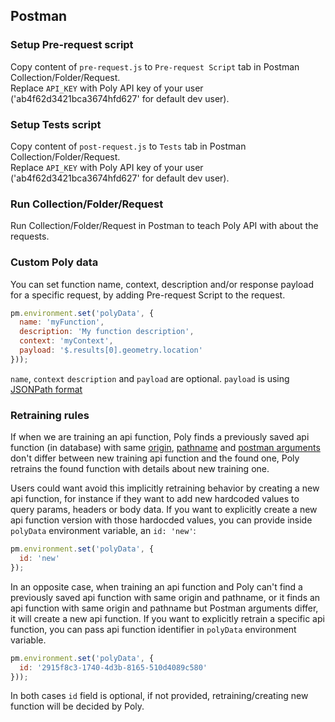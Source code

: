 ## Postman
### Setup Pre-request script
Copy content of `pre-request.js` to `Pre-request Script` tab in Postman Collection/Folder/Request.\
Replace `API_KEY` with Poly API key of your user ('ab4f62d3421bca3674hfd627' for default dev user).

### Setup Tests script
Copy content of `post-request.js` to `Tests` tab in Postman Collection/Folder/Request.\
Replace `API_KEY` with Poly API key of your user ('ab4f62d3421bca3674hfd627' for default dev user).

### Run Collection/Folder/Request
Run Collection/Folder/Request in Postman to teach Poly API with about the requests.

### Custom Poly data
You can set function name, context, description and/or response payload for a specific request, by adding Pre-request Script to the request.
```javascript
pm.environment.set('polyData', {
  name: 'myFunction',
  description: 'My function description',
  context: 'myContext',
  payload: '$.results[0].geometry.location'
}));
```
`name`, `context` `description` and `payload` are optional.
`payload` is using [JSONPath format](https://goessner.net/articles/JsonPath/index.html#e2)

### Retraining rules

If when we are training an api function, Poly finds a previously saved api function (in database) with same [origin](https://developer.mozilla.org/en-US/docs/Web/API/URL/origin), [pathname](https://developer.mozilla.org/en-US/docs/Web/API/URL/pathname) and [postman arguments](https://learning.postman.com/docs/sending-requests/variables) don't differ between new training api function and the found one, Poly retrains the found function with details about new training one.

Users could want avoid this implicitly retraining behavior by creating a new api function, for instance if they want to add new hardcoded values to query params, headers or body data.
If you want to explicitly create a new api function version with those hardocded values, you can provide inside `polyData` environment variable, an `id: 'new'`:

```javascript
pm.environment.set('polyData', {
  id: 'new'
});
```

In an opposite case, when training an api function and Poly can't find a previously saved api function with same origin and pathname, or it finds an api function with same origin and pathname but Postman arguments differ, it will create a new api function. If you want to explicitly retrain a specific api function, you can pass api function identifier in `polyData` environment variable.

```javascript
pm.environment.set('polyData', {
  id: '2915f8c3-1740-4d3b-8165-510d4089c580'
}));
```

In both cases `id` field is optional, if not provided, retraining/creating new function will be decided by Poly.